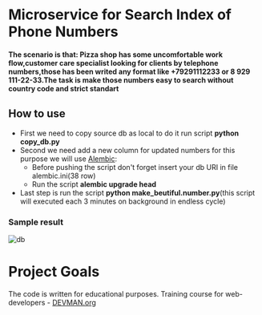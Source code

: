 # Microservice for Search Index of Phone Numbers

#### The scenario is that: Pizza shop has some uncomfortable work flow,customer care specialist looking for clients by telephone numbers,those has been writed any format like +79291112233 or 8 929 111-22-33.The task is make those numbers easy to search without country code and strict standart


## How to use
  - First we need to copy source db as local to do it run script **python copy_db.py**
  - Second we need add a new column for updated numbers for this purpose we will use [Alembic](http://alembic.zzzcomputing.com/en/latest/):
    * Before pushing the script don't forget insert your db URI in file alembic.ini(38 row)
    * Run the script **alembic upgrade head**
  - Last step is run the script **python make_beutiful.number.py**(this script will executed each 3 minutes on background in endless cycle)


### Sample result
![db](https://user-images.githubusercontent.com/22424468/31056651-daf05684-a6f6-11e7-8105-f5ee796ba535.JPG)


# Project Goals

The code is written for educational purposes. Training course for web-developers - [DEVMAN.org](https://devman.org)
